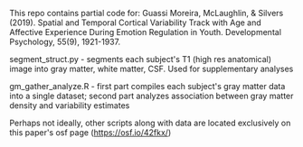  This repo contains partial code for:
 Guassi Moreira, McLaughlin, & Silvers (2019). Spatial and Temporal Cortical Variability Track with Age and Affective Experience During Emotion Regulation in Youth. Developmental Psychology, 55(9), 1921-1937.

segment_struct.py - segments each subject's T1 (high res anatomical) image into gray matter, white matter, CSF. Used for supplementary analyses

gm_gather_analyze.R - first part compiles each subject's gray matter data into a single dataset; second part analyzes association between gray matter density and variability estimates

Perhaps not ideally, other scripts along with data are located exclusively on this paper's osf page (https://osf.io/42fkx/)
